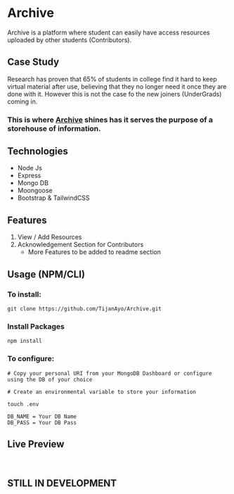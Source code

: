# <strong>Archive </strong>
Archive is a platform where student can easily have access resources uploaded by other students (Contributors).

## <strong> Case Study </strong>
Research has proven that 65% of students in college find it hard to keep virtual material after use, believing that they no longer need it once they are done with it. However this is not the case fo the new joiners (UnderGrads) coming in.

<h3> This is where <b><u>Archive</u></b> shines has it serves the purpose of a storehouse of information. </h3>

## <strong> Technologies </strong>
- Node Js
- Express
- Mongo DB
- Moongoose
- Bootstrap & TailwindCSS

## <strong> Features </strong>
1. View / Add Resources
2. Acknowledgement Section for Contributors
   - More Features to be added to readme section

## <strong> Usage (NPM/CLI) </strong>

<h3>To install:</h3>

```
git clone https://github.com/TijanAyo/Archive.git
```

<h3> Install Packages </h3>

```
npm install
```

<h3> To configure: </h3>

```
# Copy your personal URI from your MongoDB Dashboard or configure using the DB of your choice

# Create an environmental variable to store your information

touch .env

DB_NAME = Your DB Name
DB_PASS = Your DB Pass
```

## <strong> Live Preview </strong>

<br />

<h2><b> STILL IN DEVELOPMENT </b></h2>